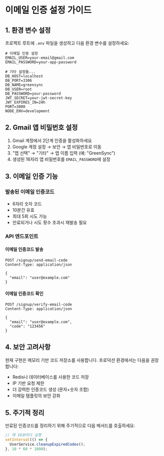 # 이메일 인증 설정 가이드

## 1. 환경 변수 설정

프로젝트 루트에 `.env` 파일을 생성하고 다음 환경 변수를 설정하세요:

```env
# 이메일 인증 설정
EMAIL_USER=your-email@gmail.com
EMAIL_PASSWORD=your-app-password

# 기타 설정들...
DB_HOST=localhost
DB_PORT=3306
DB_NAME=greensync
DB_USER=root
DB_PASSWORD=your-password
JWT_SECRET=your-jwt-secret-key
JWT_EXPIRES_IN=24h
PORT=3000
NODE_ENV=development
```

## 2. Gmail 앱 비밀번호 설정

1. Gmail 계정에서 2단계 인증을 활성화하세요
2. Google 계정 설정 → 보안 → 앱 비밀번호로 이동
3. "앱 선택" → "기타" → 앱 이름 입력 (예: "GreenSync")
4. 생성된 16자리 앱 비밀번호를 `EMAIL_PASSWORD`에 설정

## 3. 이메일 인증 기능

### 발송된 이메일 인증코드
- 6자리 숫자 코드
- 10분간 유효
- 최대 5회 시도 가능
- 만료되거나 시도 횟수 초과시 재발송 필요

### API 엔드포인트

#### 이메일 인증코드 발송
```
POST /signup/send-email-code
Content-Type: application/json

{
  "email": "user@example.com"
}
```

#### 이메일 인증코드 확인
```
POST /signup/verify-email-code
Content-Type: application/json

{
  "email": "user@example.com",
  "code": "123456"
}
```

## 4. 보안 고려사항

현재 구현은 메모리 기반 코드 저장소를 사용합니다. 프로덕션 환경에서는 다음을 권장합니다:

- Redis나 데이터베이스를 사용한 코드 저장
- IP 기반 요청 제한
- 더 강력한 인증코드 생성 (문자+숫자 조합)
- 이메일 템플릿의 보안 강화

## 5. 주기적 정리

만료된 인증코드를 정리하기 위해 주기적으로 다음 메서드를 호출하세요:

```javascript
// 매 10분마다 실행
setInterval(() => {
  UserService.cleanupExpiredCodes();
}, 10 * 60 * 1000);
``` 